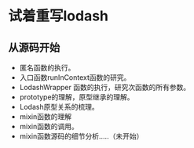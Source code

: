 # 试着重写lodash
## 从源码开始
  
+ 匿名函数的执行。
+ 入口函数runInContext函数的研究。
+ LodashWrapper 函数的执行，研究次函数的所有参数。
+ prototype的理解，原型继承的理解。
+ Lodash原型关系的梳理。
+ mixin函数的理解
+ mixin函数的调用。
+ mixin函数源码的细节分析.....（未开始）